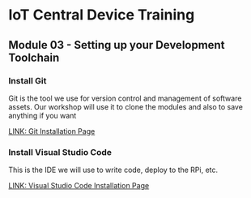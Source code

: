 # IoT Central Device Training
## Module 03 - Setting up your Development Toolchain

### Install Git
Git is the tool we use for version control and management of software assets. Our workshop will use it to clone the modules and also to save anything if you want

[LINK: Git Installation Page](https://git-scm.com/book/en/v2/Getting-Started-Installing-Git)

### Install Visual Studio Code
This is the IDE we will use to write code, deploy to the RPi, etc. 

[LINK: Visual Studio Code Installation Page](https://code.visualstudio.com/download)
